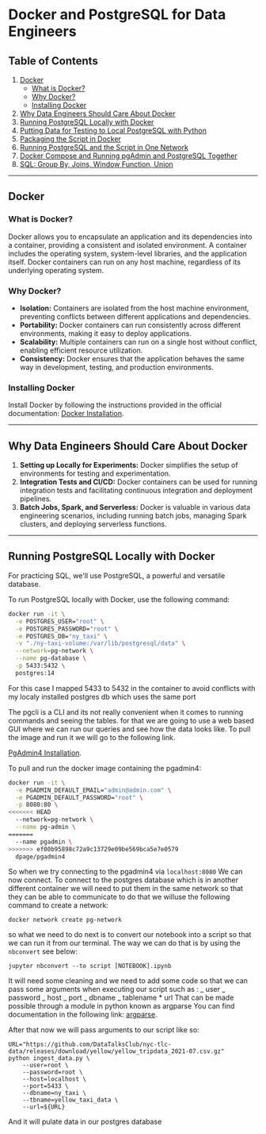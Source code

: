 # Docker and PostgreSQL for Data Engineers

## Table of Contents

1. [Docker](#docker)
   - [What is Docker?](#what-is-docker)
   - [Why Docker?](#why-docker)
   - [Installing Docker](#installing-docker)
2. [Why Data Engineers Should Care About Docker](#why-data-engineers-should-care-about-docker)
3. [Running PostgreSQL Locally with Docker](#running-postgresql-locally-with-docker)
4. [Putting Data for Testing to Local PostgreSQL with Python](#putting-data-for-testing-to-local-postgresql-with-python)
5. [Packaging the Script in Docker](#packaging-the-script-in-docker)
6. [Running PostgreSQL and the Script in One Network](#running-postgresql-and-the-script-in-one-network)
7. [Docker Compose and Running pgAdmin and PostgreSQL Together](#docker-compose-and-running-pgadmin-and-postgresql-together)
8. [SQL: Group By, Joins, Window Function, Union](#sql-group-by-joins-window-function-union)

---

## Docker

### What is Docker?

Docker allows you to encapsulate an application and its dependencies into a container, providing a consistent and isolated environment. A container includes the operating system, system-level libraries, and the application itself. Docker containers can run on any host machine, regardless of its underlying operating system.

### Why Docker?

- **Isolation:** Containers are isolated from the host machine environment, preventing conflicts between different applications and dependencies.
- **Portability:** Docker containers can run consistently across different environments, making it easy to deploy applications.
- **Scalability:** Multiple containers can run on a single host without conflict, enabling efficient resource utilization.
- **Consistency:** Docker ensures that the application behaves the same way in development, testing, and production environments.

### Installing Docker

Install Docker by following the instructions provided in the official documentation: [Docker Installation](https://docs.docker.com/get-docker/).

---

## Why Data Engineers Should Care About Docker

1. **Setting up Locally for Experiments:** Docker simplifies the setup of environments for testing and experimentation.
2. **Integration Tests and CI/CD:** Docker containers can be used for running integration tests and facilitating continuous integration and deployment pipelines.
3. **Batch Jobs, Spark, and Serverless:** Docker is valuable in various data engineering scenarios, including running batch jobs, managing Spark clusters, and deploying serverless functions.

---

## Running PostgreSQL Locally with Docker

For practicing SQL, we'll use PostgreSQL, a powerful and versatile database.

To run PostgreSQL locally with Docker, use the following command:

```bash
docker run -it \
  -e POSTGRES_USER="root" \
  -e POSTGRES_PASSWORD="root" \
  -e POSTGRES_DB="ny_taxi" \
  -v "./ny-taxi-volume:/var/lib/postgresql/data" \
  --network=pg-network \
  --name pg-database \
  -p 5433:5432 \
  postgres:14
```

For this case I mapped 5433 to 5432 in the container to avoid conflicts with my localy installed postgres db which uses the same port

The pgcli is a CLI and its not really convenient when it comes to running commands and seeing the tables. for that we are going to use a web based GUI where we can run our queries and see how the data looks like. To pull the image and run it we will go to the following link.

[PgAdmin4 Installation](https://www.pgadmin.org/download/).

To pull and run the docker image containing the pgadmin4:

```bash
docker run -it \
  -e PGADMIN_DEFAULT_EMAIL="admin@admin.com" \
  -e PGADMIN_DEFAULT_PASSWORD="root" \
  -p 8080:80 \
<<<<<<< HEAD
  --network=pg-network \
  --name pg-admin \
=======
  --name pgadmin \
>>>>>>> ef00b95898c72a9c13729e09be569bca5e7e0579
  dpage/pgadmin4
```

So when we try connecting to the pgadmin4 via `localhost:8080` We can now connect. To connect to the postgres database which is in another different container we will need to put them in the same network so that they can be able to communicate to do that we willuse the following command to create a network:

```
docker network create pg-network
```

so what we need to do next is to convert our notebook into a script so that we can run it from our terminal. The way we can do that is by using the `nbconvert` see below:

`jupyter nbconvert --to script [NOTEBOOK].ipynb`

It will need some cleaning and we need to add some code so that we can pass some arguments when executing our script such as :
_ user
_ password
_ host
_ port
_ dbname
_ tablename \* url
That can be made possible through a module in python known as argparse
You can find documentation in the following link: [argparse](https://docs.python.org/3/library/argparse.html).

After that now we will pass arguments to our script like so:

```
URL="https://github.com/DataTalksClub/nyc-tlc-data/releases/download/yellow/yellow_tripdata_2021-07.csv.gz"
python ingest_data.py \
    --user=root \
    --password=root \
    --host=localhost \
    --port=5433 \
    --dbname=ny_taxi \
    --tbname=yellow_taxi_data \
    --url=${URL}
```

And it will pulate data in our postgres database
